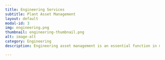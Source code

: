 ```yaml
---
title: Engineering Services 
subtitle: Plant Asset Management
layout: default
modal-id: 3
img: engineering.png
thumbnail: engineering-thumbnail.png
alt: image-alt
category: Engineering
description: Engineering asset management is an essential function in materials engineering. Best practices help optimize each material's lifecycle, minimize risks, and contribute to the efficient and sustainable use of assets, thereby ensuring the reliability and performance of the systems.   

---
```

